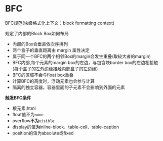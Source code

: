 # BFC

BFC规范(块级格式化上下文：block formatting context)

规定了内部的Block Box如何布局
* 内部的Box会垂直依次序排列
* 两个盒子的垂直距离由 margin 属性决定
* 属于同一个BFC的两个相邻Box的margin会发生重叠(取较大者的margin)
* BFC内部,每个元素的margin box的左边，与包含块border box的左边相接触(每个盒子的左外边缘接触内部盒子的左边缘)
* BFC的区域不会与float box重叠
* 计算BFC的高度时，浮动元素也会参与计算
* 隔离的独立容器，容器里面的子元素不会影响到外面的元素

**触发BFC条件**
* 根元素:html
* float值不为``none``
* overflow**不为**``visible``
* display的值**为**inline-block、table-cell、table-caption
* position的值为absolute或fixed

<comment/>
<tongji/>